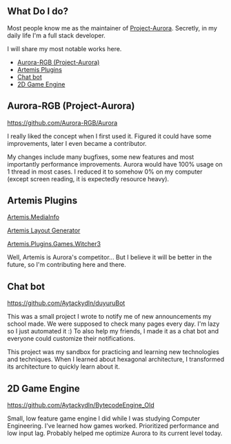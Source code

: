 ## What Do I do?
Most people know me as the maintainer of [Project-Aurora](https://github.com/Aurora-RGB/Aurora).
Secretly, in my daily life I'm a full stack developer.

I will share my most notable works here.

<!-- TOC -->
* [Aurora-RGB (Project-Aurora)](#aurora-rgb--project-aurora-)
* [Artemis Plugins](#artemis-plugins-1)
* [Chat bot](#chat-bot)
* [2D Game Engine](#2d-game-engine)
<!-- TOC -->

## Aurora-RGB (Project-Aurora)
https://github.com/Aurora-RGB/Aurora

I really liked the concept when I first used it.
Figured it could have some improvements, later I even became a contributor.

My changes include many bugfixes, some new features and most importantly performance improvements.
Aurora would have 100% usage on 1 thread in most cases. I reduced it to somehow 0% on my computer
(except screen reading, it is expectedly resource heavy).

## Artemis Plugins
[Artemis.MediaInfo](https://github.com/Aytackydln/Artemis.MediaInfo)

[Artemis Layout Generator](https://github.com/Aytackydln/Artemis-layout-generator)

[Artemis.Plugins.Games.Witcher3](https://github.com/Aytackydln/Artemis.Plugins.Games.Witcher3)

Well, Artemis is Aurora's competitor...
But I believe it will be better in the future, so I'm contributing here and there.

## Chat bot
https://github.com/Aytackydln/duyuruBot

This was a small project I wrote to notify me of new announcements my school made.
We were supposed to check many pages every day. I'm lazy so I just automated it :)
To also help my friends, I made it as a chat bot and everyone could customize their notifications.

This project was my sandbox for practicing and learning new technologies and techniques.
When I learned about hexagonal architecture, I transformed its architecture to quickly learn about it.

## 2D Game Engine
https://github.com/Aytackydln/BytecodeEngine_Old

Small, low feature game engine I did while I was studying Computer Engineering.
I've learned how games worked. Prioritized performance and low input lag.
Probably helped me optimize Aurora to its current level today.